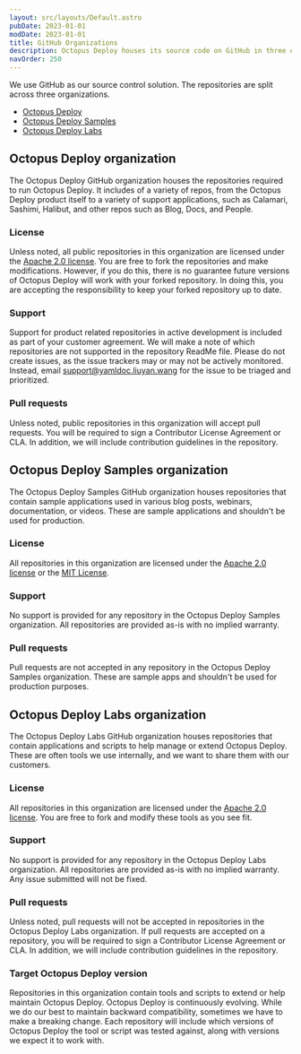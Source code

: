 ```yaml
---
layout: src/layouts/Default.astro
pubDate: 2023-01-01
modDate: 2023-01-01
title: GitHub Organizations
description: Octopus Deploy houses its source code on GitHub in three organizations.
navOrder: 250
---
```


We use GitHub as our source control solution.  The repositories are split across three organizations.

- [Octopus Deploy](https://github.com/octopusdeploy)
- [Octopus Deploy Samples](https://github.com/octopussamples)
- [Octopus Deploy Labs](https://github.com/octopusdeploylabs)

## Octopus Deploy organization

The Octopus Deploy GitHub organization houses the repositories required to run Octopus Deploy.  It includes of a variety of repos, from the Octopus Deploy product itself to a variety of support applications, such as Calamari, Sashimi, Halibut, and other repos such as Blog, Docs, and People.    

### License

Unless noted, all public repositories in this organization are licensed under the [Apache 2.0 license](https://www.apache.org/licenses/LICENSE-2.0).  You are free to fork the repositories and make modifications.  However, if you do this, there is no guarantee future versions of Octopus Deploy will work with your forked repository.  In doing this, you are accepting the responsibility to keep your forked repository up to date.

### Support

Support for product related repositories in active development is included as part of your customer agreement.  We will make a note of which repositories are not supported in the repository ReadMe file.  Please do not create issues, as the issue trackers may or may not be actively monitored.  Instead, email [support@yamldoc.liuyan.wang](mailto:support@yamldoc.liuyan.wang) for the issue to be triaged and prioritized.

### Pull requests

Unless noted, public repositories in this organization will accept pull requests.  You will be required to sign a Contributor License Agreement or CLA.  In addition, we will include contribution guidelines in the repository.

## Octopus Deploy Samples organization

The Octopus Deploy Samples GitHub organization houses repositories that contain sample applications used in various blog posts, webinars, documentation, or videos.  These are sample applications and shouldn't be used for production.  

### License

All repositories in this organization are licensed under the [Apache 2.0 license](https://www.apache.org/licenses/LICENSE-2.0) or the [MIT License](https://opensource.org/licenses/MIT).  

### Support

No support is provided for any repository in the Octopus Deploy Samples organization.  All repositories are provided as-is with no implied warranty.

### Pull requests

Pull requests are not accepted in any repository in the Octopus Deploy Samples organization.  These are sample apps and shouldn't be used for production purposes.  

## Octopus Deploy Labs organization

The Octopus Deploy Labs GitHub organization houses repositories that contain applications and scripts to help manage or extend Octopus Deploy.  These are often tools we use internally, and we want to share them with our customers.

### License

All repositories in this organization are licensed under the [Apache 2.0 license](https://www.apache.org/licenses/LICENSE-2.0).  You are free to fork and modify these tools as you see fit.  

### Support

No support is provided for any repository in the Octopus Deploy Labs organization.  All repositories are provided as-is with no implied warranty.  Any issue submitted will not be fixed.

### Pull requests

Unless noted, pull requests will not be accepted in repositories in the Octopus Deploy Labs organization.  If pull requests are accepted on a repository, you will be required to sign a Contributor License Agreement or CLA.  In addition, we will include contribution guidelines in the repository.

### Target Octopus Deploy version

Repositories in this organization contain tools and scripts to extend or help maintain Octopus Deploy.  Octopus Deploy is continuously evolving.  While we do our best to maintain backward compatibility, sometimes we have to make a breaking change.  Each repository will include which versions of Octopus Deploy the tool or script was tested against, along with versions we expect it to work with.  
